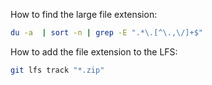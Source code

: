 How to find the large file extension:
```bash
du -a  | sort -n | grep -E ".*\.[^\.,\/]+$"
```

How to add the file extension to the LFS:
```bash
git lfs track "*.zip"
```
